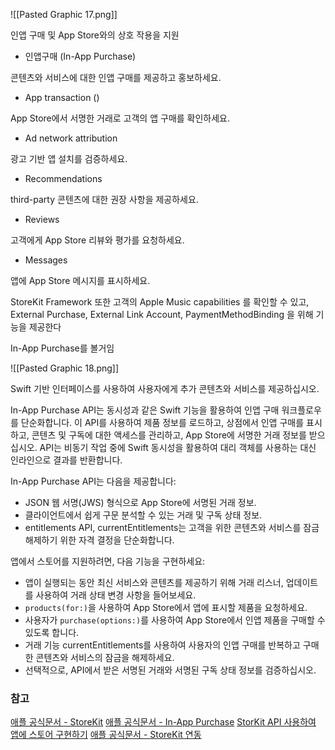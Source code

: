 ![[Pasted Graphic 17.png]]

인앱 구매 및 App Store와의 상호 작용을 지원

  

- 인앱구매 (In-App Purchase)

콘텐츠와 서비스에 대한 인앱 구매를 제공하고 홍보하세요.

- App transaction ()

App Store에서 서명한 거래로 고객의 앱 구매를 확인하세요.

- Ad network attribution

광고 기반 앱 설치를 검증하세요.

- Recommendations

third-party 콘텐츠에 대한 권장 사항을 제공하세요.

- Reviews

고객에게 App Store 리뷰와 평가를 요청하세요.

- Messages

앱에 App Store 메시지를 표시하세요.

  

StoreKit Framework 또한 고객의 Apple Music capabilities 를 확인할 수 있고, External Purchase, External Link Account, PaymentMethodBinding 을 위해 기능을 제공한다 

  

In-App Purchase를 볼거임

![[Pasted Graphic 18.png]]

Swift 기반 인터페이스를 사용하여 사용자에게 추가 콘텐츠와 서비스를 제공하십시오.

In-App Purchase API는 동시성과 같은 Swift 기능을 활용하여 인앱 구매 워크플로우를 단순화합니다. 
이 API를 사용하여 제품 정보를 로드하고, 상점에서 인앱 구매를 표시하고, 콘텐츠 및 구독에 대한 액세스를 관리하고, App Store에 서명한 거래 정보를 받으십시오. API는 비동기 작업 중에 Swift 동시성을 활용하여 대리 객체를 사용하는 대신 인라인으로 결과를 반환합니다.

In-App Purchase API는 다음을 제공합니다:

* JSON 웹 서명(JWS) 형식으로 App Store에 서명된 거래 정보.
* 클라이언트에서 쉽게 구문 분석할 수 있는 거래 및 구독 상태 정보.
* entitlements API, currentEntitlements는 고객을 위한 콘텐츠와 서비스를 잠금 해제하기 위한 자격 결정을 단순화합니다.

앱에서 스토어를 지원하려면, 다음 기능을 구현하세요:
* 앱이 실행되는 동안 최신 서비스와 콘텐츠를 제공하기 위해 거래 리스너, 업데이트를 사용하여 거래 상태 변경 사항을 들어보세요.
* `products(for:)`을 사용하여 App Store에서 앱에 표시할 제품을 요청하세요.
* 사용자가 `purchase(options:)`를 사용하여 App Store에서 인앱 제품을 구매할 수 있도록 합니다.
* 거래 기능 currentEntitlements를 사용하여 사용자의 인앱 구매를 반복하고 구매한 콘텐츠와 서비스의 잠금을 해제하세요.
* 선택적으로, API에서 받은 서명된 거래와 서명된 구독 상태 정보를 검증하십시오.

### 참고
[애플 공식문서 - StoreKit](https://developer.apple.com/documentation/storekit)
[애플 공식문서 - In-App Purchase](https://developer.apple.com/documentation/storekit/in-app_purchase/)
[StorKit API 사용하여 앱에 스토어 구현하기](In-App-Purchase/Implementing-In-App-Purchase.md)
[애플 공식문서 - StoreKit 연동](https://developer.apple.com/documentation/storekit/in-app_purchase/supporting_promoted_in-app_purchases_in_your_app)